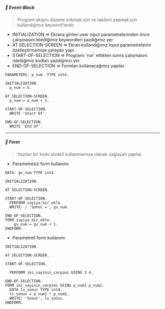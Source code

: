 ##### 🔔 Event-Block 
> Program akışını düzene sokmak için ve takibini yapmak için kullandığımız keyword'lerdir.
 + INITIALIZATION =>  Ekrana girilen user input parametrelerinden önce çalışmasını istediğimiz keywordleri yazdığımız yer
 + AT SELECTION-SCREEN => Ekran kullandığımız input parametrelerini özelleştirmemize yarayan yapı.
 + START-OF-SELECTION => Programı 'run' ettikten sonra çalışmasını istediğimiz kodları yazdığımzı yer.
 + END-OF-SELECTION => Formları kullanacağımız yapılar.
```
PARAMETERS: p_num  TYPE int4.

INITIALIZATION.
  p_num = 5.

AT SELECTION-SCREEN.
  p_num = p_num + 1.

START-OF-SELECTION.
  WRITE 'Start Of'.

END-OF-SELECTION.
  WRITE 'End Of'.
```
---
##### 🔔 Form 
> Yazılan bir kodu sürekli kullanmamıza olanak sağlayan yapılar.
+ Parametresiz form kullanımı
```
DATA: gv_num TYPE int4.

INITIALIZATION.

AT SELECTION-SCREEN.

START-OF-SELECTION.
  PERFORM sayiya_bir_ekle.
  WRITE: / 'Sonuc =', gv_num.

END-OF-SELECTION.
FORM sayiya_bir_ekle.
    gv_num = gv_num + 1.
ENDFORM.
```
+ Parametreli form kullanımı
```
INITIALIZATION.

AT SELECTION-SCREEN.

START-OF-SELECTION.

  PERFORM iki_sayinin_carpimi USING 3 4.

END-OF-SELECTION.
FORM iki_sayinin_carpimi USING p_num1 p_num2.
  DATA lv_sonuc TYPE int4.
  lv_sonuc = p_num1 * p_num2.
  WRITE: 'Sonuc', lv_sonuc.
ENDFORM.
```
